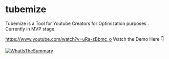 # tubemize

Tubemize is a Tool for Youtube Creators for Optimization purposes . Currently in MVP stage.

https://www.youtube.com/watch?v=uRa-zBbmc_o
Watch the Demo Here 👇

[![WhatIsTheSummary](https://img.youtube.com/vi/uRa-zBbmc_o/0.jpg)](https://www.youtube.com/watch?v=uRa-zBbmc_o)
